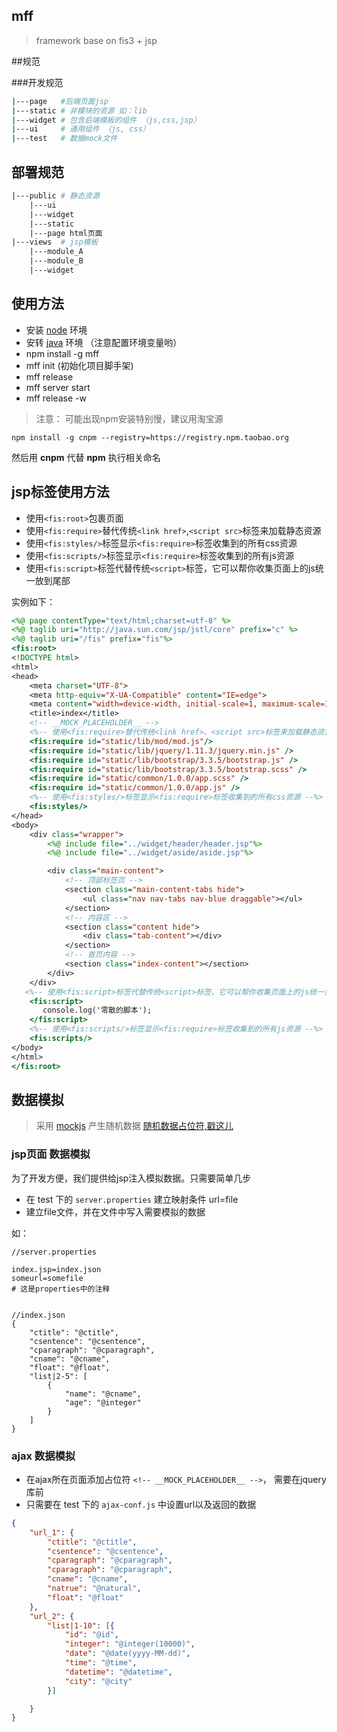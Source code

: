 mff 
------
> framework base on fis3 + jsp

##规范

###开发规范

```bash
|---page   #后端页面jsp
|---static # 非模块的资源 如：lib
|---widget # 包含后端模板的组件 （js,css,jsp）
|---ui     # 通用组件 （js, css）
|---test   # 数据mock文件
```

## 部署规范

```bash
|---public # 静态资源
	|---ui
	|---widget
	|---static
	|---page html页面
|---views  # jsp模板
	|---module_A
    |---module_B
	|---widget
```


## 使用方法

* 安装 [node](https://nodejs.org/en/) 环境
* 安转 [java](http://www.oracle.com/technetwork/java/javase/downloads/index-jsp-138363.html) 环境 （注意配置环境变量哟）
* npm install -g mff
* mff init (初始化项目脚手架)
* mff release 
* mff server start
* mff release -w

> 注意： 可能出现npm安装特别慢，建议用淘宝源

```
npm install -g cnpm --registry=https://registry.npm.taobao.org
```
然后用 **cnpm** 代替 **npm** 执行相关命名


## jsp标签使用方法

* 使用``<fis:root>``包裹页面
* 使用``<fis:require>``替代传统``<link href>``,``<script src>``标签来加载静态资源
* 使用``<fis:styles/>``标签显示``<fis:require>``标签收集到的所有css资源
* 使用``<fis:scripts/>``标签显示``<fis:require>``标签收集到的所有js资源
* 使用``<fis:script>``标签代替传统``<script>``标签，它可以帮你收集页面上的js统一放到尾部

实例如下：

```jsp
<%@ page contentType="text/html;charset=utf-8" %>
<%@ taglib uri="http://java.sun.com/jsp/jstl/core" prefix="c" %>
<%@ taglib uri="/fis" prefix="fis"%>
<fis:root>
<!DOCTYPE html>
<html>
<head>
	<meta charset="UTF-8">
    <meta http-equiv="X-UA-Compatible" content="IE=edge">
    <meta content="width=device-width, initial-scale=1, maximum-scale=1, user-scalable=no" name="viewport">
	<title>index</title>
    <!-- __MOCK_PLACEHOLDER__ -->
	<%-- 使用<fis:require>替代传统<link href>、<script src>标签来加载静态资源 --%>
    <fis:require id="static/lib/mod/mod.js"/>
    <fis:require id="static/lib/jquery/1.11.3/jquery.min.js" />
    <fis:require id="static/lib/bootstrap/3.3.5/bootstrap.js" />
    <fis:require id="static/lib/bootstrap/3.3.5/bootstrap.scss" />
    <fis:require id="static/common/1.0.0/app.scss" />
    <fis:require id="static/common/1.0.0/app.js" />
    <%-- 使用<fis:styles/>标签显示<fis:require>标签收集到的所有css资源 --%>
    <fis:styles/>
</head>
<body>
    <div class="wrapper">
        <%@ include file="../widget/header/header.jsp"%>
        <%@ include file="../widget/aside/aside.jsp"%>

        <div class="main-content">
            <!-- 顶部标签页 -->
            <section class="main-content-tabs hide">
                <ul class="nav nav-tabs nav-blue draggable"></ul>
            </section>
            <!-- 内容区 -->
            <section class="content hide">
                <div class="tab-content"></div>
            </section>
            <!-- 首页内容 -->
            <section class="index-content"></section>
        </div>
    </div>
   <%-- 使用<fis:script>标签代替传统<script>标签，它可以帮你收集页面上的js统一放到尾部 --%>
    <fis:script>
       console.log('零散的脚本');
    </fis:script>
	<%-- 使用<fis:scripts/>标签显示<fis:require>标签收集到的所有js资源 --%>
    <fis:scripts/>
</body>
</html>
</fis:root>
```

## 数据模拟

> 采用 [mockjs](http://mockjs.com/) 产生随机数据 
> [随机数据占位符,戳这儿](http://mockjs.com/examples.html)


### jsp页面 数据模拟

为了开发方便，我们提供给jsp注入模拟数据。只需要简单几步

* 在 test 下的 ``server.properties`` 建立映射条件 url=file
* 建立file文件，并在文件中写入需要模拟的数据

如： 

```
//server.properties

index.jsp=index.json
someurl=somefile
# 这是properties中的注释


//index.json
{
    "ctitle": "@ctitle",
    "csentence": "@csentence",
    "cparagraph": "@cparagraph",
    "cname": "@cname",
    "float": "@float",
    "list|2-5": [
        {
            "name": "@cname",
            "age": "@integer"
        }
    ]
}
```

### ajax 数据模拟

* 在ajax所在页面添加占位符 ``<!-- __MOCK_PLACEHOLDER__ -->``， 需要在jquery库前
* 只需要在 test 下的 ``ajax-conf.js`` 中设置url以及返回的数据


```json
{
    "url_1": {
        "ctitle": "@ctitle",
        "csentence": "@csentence",
        "cparagraph": "@cparagraph",
        "cparagraph": "@cparagraph",
        "cname": "@cname",
        "natrue": "@natural",
        "float": "@float"
    },
    "url_2": {
        "list|1-10": [{
            "id": "@id",
            "integer": "@integer(10000)",
            "date": "@date(yyyy-MM-dd)",
            "time": "@time",
            "datetime": "@datetime",
            "city": "@city"
        }]

    }
}
```


